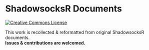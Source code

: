 # ShadowsocksR Documents

<a rel="license" href="http://creativecommons.org/licenses/by-nc-sa/4.0/"><img alt="Creative Commons License" style="border-width:0" src="https://i.creativecommons.org/l/by-nc-sa/4.0/80x15.png" /></a>

This work is recollected & reformatted from original ShadowsocksR documents.   
**Issues & contributions are welcomed.**
